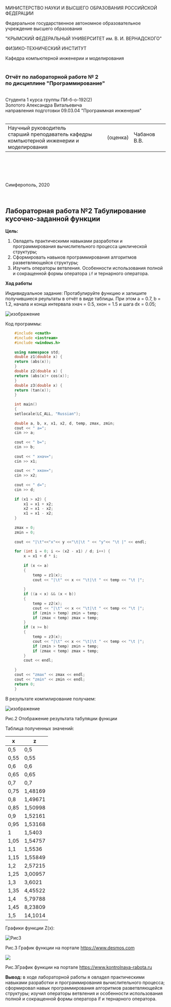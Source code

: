 МИНИСТЕРСТВО НАУКИ  И ВЫСШЕГО ОБРАЗОВАНИЯ РОССИЙСКОЙ ФЕДЕРАЦИИ  

Федеральное государственное автономное образовательное учреждение высшего образования  

"КРЫМСКИЙ ФЕДЕРАЛЬНЫЙ УНИВЕРСИТЕТ им. В. И. ВЕРНАДСКОГО"  

ФИЗИКО-ТЕХНИЧЕСКИЙ ИНСТИТУТ  

Кафедра компьютерной инженерии и моделирования
<br/><br/>
### Отчёт по лабораторной работе № 2<br/> по дисциплине "Программирование"
<br/>
​Cтудента 1 курса группы ПИ-б-о-192(2)<br/>
Золотого Александра Витальевича<br/>
направления подготовки 09.03.04 "Программная инженерия"  
<br/>


<br/>
<table>

<tr><td>Научный руководитель<br/> старший преподаватель кафедры<br/> компьютерной инженерии и моделирования</td>

<td>(оценка)</td>

<td>Чабанов В.В.</td>

</tr>

</table>

<br/><br/>

​

Симферополь, 2020

<br/>



## Лабораторная работа №2 Табулирование кусочно-заданной функции
**Цель:**

1. Овладеть практическими навыками разработки и программирования вычислительного процесса циклической структуры;
2. Сформировать навыков программирования алгоритмов разветвляющейся структуры;
3. Изучить операторы ветвления. Особенности использования полной и сокращенной формы оператора `if` и тернарного оператора.

**Ход работы**

Индивидуальное задание:
Протабулируйте функцию и запишите получившиеся реультаты в отчёт в виде таблицы. При этом a = 0.7, b = 1.2, начала и конца интервала хнач = 0.5, xкон = 1.5 и шага dx = 0.05;

![изображение](https://github.com/alexzolfff/lab2/blob/master/img/1.png?raw=true)


Код программы:

```cpp	
	#include <cmath>
	#include <iostream>
	#include <windows.h>
	
	using namespace std;
	double z1(double x) {
	return (abs(x));
	}
	double z2(double x) {
	return (abs(x)+ cos(x));
	}
	double z3(double x) {
	return (tan(x));
	}
	
	int main()
	{
	setlocale(LC_ALL, "Russian");
	
	double a, b, x, x1, x2, d, temp, zmax, zmin;
	cout << " a=";
	cin >> a;
	
	cout << " b=";
	cin >> b;
	
	cout << " xнач=";
	cin >> x1;
	
	cout << " xкон=";
	cin >> x2;
	
	cout << " d=";
	cin >> d;
	
	if (x1 > x2) {
		x1 = x1 + x2;
		x2 = x1 - x2;
		x1 = x1 - x2;
	}
	
	zmax = 0;
	zmin = 0;
	
	cout << "|\t"<<"x"<< y <<"\t|\t " << "y"<< "\t |" << endl;
	
	for (int i = 0; i <= (x2 - x1) / d; i++) {
		x = x1 + d * i;
	
		if (x <= a)
		{
			temp = z1(x);
			cout << "|\t" << x << "\t|\t " << temp << "\t |";
	
		}
		if ((a < x) && (x < b))
		{
			temp = z2(x);
			cout << "|\t" << x << "\t|\t " << temp << "\t |";
			if (zmin > temp) zmin = temp;
			if (zmax < temp) zmax = temp;
		}
		if (x >= b)
		{
			temp = z3(x);
			cout << "|\t" << x << "\t|\t " << temp << "\t |";
			if (zmin > temp) zmin = temp;
			if (zmax < temp) zmax = temp;
		}
		cout << endl;
		
	}
	cout << "zmax" << zmax << endl;
	cout << "zmin" << zmin << endl;
	return 0;
	}
```


В результате компилирование получаем:

![изображение](img\2.png "рис.2")

Рис.2 Отображение результата табуляции функции

Таблица полученных значений:

| x    | z       |
| ---- | ------- |
| 0,5  | 0,5     |
| 0,55 | 0,55    |
| 0,6  | 0,6     |
| 0,65 | 0,65    |
| 0,7  | 0,7     |
| 0,75 | 1,48169 |
| 0,8  | 1,49671 |
| 0,85 | 1,50998 |
| 0,9  | 1,52161 |
| 0,95 | 1,53168 |
| 1    | 1,5403  |
| 1,05 | 1,54757 |
| 1,1  | 1,5536  |
| 1,15 | 1,55849 |
| 1,2  | 2,57215 |
| 1,25 | 3,00957 |
| 1,3  | 3,6021  |
| 1,35 | 4,45522 |
| 1,4  | 5,79788 |
| 1,45 | 8,23809 |
| 1,5  | 14,1014 |

Графики  функции Z(x):

![](img\3.png "Рис3")

Рис.3 График функции на портале https://www.desmos.com

![](img\4.png)

Рис.3График функции на портале https://www.kontrolnaya-rabota.ru

**Вывод:**  в ходе лабораторной работы я овладел практическими навыками разработки и программирования вычислительного процесса; сформировал навык программирования алгоритмов разветвляющейся структуры; изучил операторы ветвления и особенности использования полной и сокращенной формы оператора if  и тернарного оператора.
